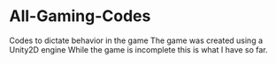 # All-Gaming-Codes
Codes to dictate behavior in the game
The game was created using a Unity2D engine
While the game is incomplete this is what I have so far.
